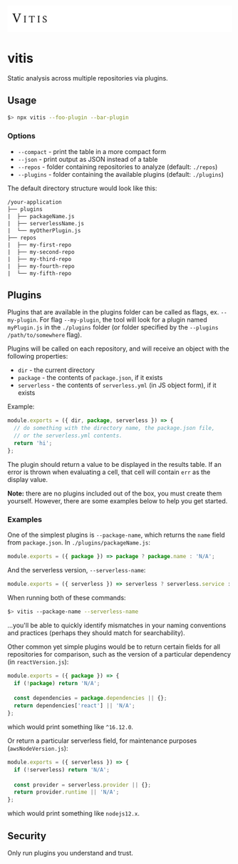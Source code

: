 ![logo](./logo.png)

# vitis

Static analysis across multiple repositories via plugins.

## Usage

```sh
$> npx vitis --foo-plugin --bar-plugin
```

### Options

* `--compact` - print the table in a more compact form
* `--json` - print output as JSON instead of a table
* `--repos` - folder containing repositories to analyze (default: `./repos`)
* `--plugins` - folder containing the available plugins (default: `./plugins`)

The default directory structure would look like this:
```
/your-application
├── plugins
|  ├── packageName.js
|  ├── serverlessName.js
|  └── myOtherPlugin.js
├── repos
|  ├── my-first-repo
|  ├── my-second-repo
|  ├── my-third-repo
|  ├── my-fourth-repo
|  └── my-fifth-repo
```

## Plugins

Plugins that are available in the plugins folder can be called as flags, ex. `--my-plugin`. For flag `--my-plugin`, the tool will look for a plugin named `myPlugin.js` in the `./plugins` folder (or folder specified by the `--plugins /path/to/somewhere` flag).

Plugins will be called on each repository, and will receive an object with the following properties:
* `dir` - the current directory
* `package` - the contents of `package.json`, if it exists
* `serverless` - the contents of `serverless.yml` (in JS object form), if it exists

Example:
```js
module.exports = ({ dir, package, serverless }) => {
  // do something with the directory name, the package.json file,
  // or the serverless.yml contents.
  return 'hi';
};
```

The plugin should return a value to be displayed in the results table. If an error is thrown when evaluating a cell, that cell will contain `err` as the display value.

**Note:** there are no plugins included out of the box, you must create them yourself. However, there are some examples below to help you get started.

### Examples

One of the simplest plugins is `--package-name`, which returns the `name` field from `package.json`. In `./plugins/packageName.js`:

```js
module.exports = ({ package }) => package ? package.name : 'N/A';
```

And the serverless version, `--serverless-name`:

```js
module.exports = ({ serverless }) => serverless ? serverless.service : 'N/A';
```

When running both of these commands:
```sh
$> vitis --package-name --serverless-name
```

...you'll be able to quickly identify mismatches in your naming conventions and practices (perhaps they should match for searchability).

Other common yet simple plugins would be to return certain fields for all repositories for comparison, such as the version of a particular dependency (in `reactVersion.js`):

```js
module.exports = ({ package }) => {
  if (!package) return 'N/A';

  const dependencies = package.dependencies || {};
  return dependencies['react'] || 'N/A';
};
```
which would print something like `^16.12.0`.

Or return a particular serverless field, for maintenance purposes (`awsNodeVersion.js`):

```js
module.exports = ({ serverless }) => {
  if (!serverless) return 'N/A';

  const provider = serverless.provider || {};
  return provider.runtime || 'N/A';
};
```
which would print something like `nodejs12.x`.

## Security

Only run plugins you understand and trust.
